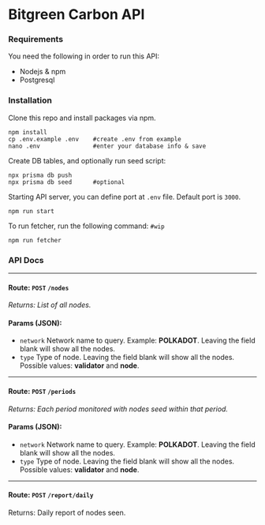 # Bitgreen Carbon API

### Requirements
You need the following in order to run this API:
- Nodejs & npm
- Postgresql

### Installation
Clone this repo and install packages via npm.
```
npm install
cp .env.example .env    #create .env from example
nano .env               #enter your database info & save
```
Create DB tables, and optionally run seed script:
```
npx prisma db push
npx prisma db seed      #optional
```
Starting API server, you can define port at `.env` file. Default port is `3000`.
```
npm run start
```

To run fetcher, run the following command: `#wip`
```
npm run fetcher
```

### API Docs
___
#### Route: `POST` `/nodes`
*Returns: List of all nodes.*  
#### Params (JSON):  
- `network` Network name to query. Example: **POLKADOT**. Leaving the field blank will show all the nodes.  
- `type` Type of node. Leaving the field blank will show all the nodes. Possible values: **validator** and **node**.  
___
#### Route: `POST` `/periods`
*Returns: Each period monitored with nodes seed within that period.*
#### Params (JSON):
- `network` Network name to query. Example: **POLKADOT**. Leaving the field blank will show all the nodes.
- `type` Type of node. Leaving the field blank will show all the nodes. Possible values: **validator** and **node**.
___
#### Route: `POST` `/report/daily`  
Returns: Daily report of nodes seen.